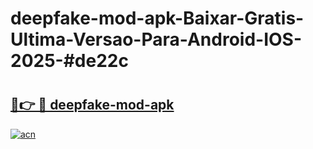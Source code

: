 # deepfake-mod-apk-Baixar-Gratis-Ultima-Versao-Para-Android-IOS-2025-#de22c

# <h2><a href="https://ainizakaria.my?title=deepfake-mod-apk&ref=24M">🔗👉 🔴 deepfake-mod-apk</a></h2>

[![acn](https://github.com/user-attachments/assets/0f9c940e-d8b0-45ae-aac7-cd30a18b3e1c)](https://ainizakaria.my?title=deepfake-mod-apk&ref=24M)

